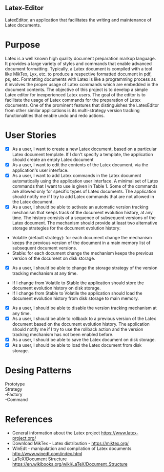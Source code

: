 ## Latex-Editor
LatexEditor, an application that facilitates the writing and maintenance of Latex documents.

# Purpose
Latex is a well known high quality document preparation markup language. It provides a large
variety of styles and commands that enable advanced document formatting. Typically, a Latex document
is compiled with a tool like MikTex, Lyx, etc. to produce a respective formatted document in pdf, ps, etc.
Formatting documents with Latex is like a programming process as it involves the proper usage of Latex
commands which are embedded in the document contents. The objective of this project is to develop a
simple Latex editor for inexperienced Latex users. The goal of the editor is to facilitate the usage of Latex
commands for the preparation of Latex documents. One of the prominent features that distinguishes
the LatexEditor from other similar applications is its multi-strategy version tracking functionalities that
enable undo and redo actions.

# User Stories
- [x] As a user, I want to create a new Latex document, based on a particular Latex document
template. If I don't specify a template, the application should create an empty Latex document
- [x] As a user, I want to edit the contents of the Latex document, via the application's user
interface.
- [x] As a user, I want to add Latex commands in the Latex document automatically using the
application user interface. A minimal set of Latex commands that I want to use is given in Table 1.
Some of the commands are allowed only for specific types of Latex documents. The application
should notify me if I try to add Latex commands that are not allowed in the Latex document.
- [x] As a user, I should be able to activate an automatic version tracking mechanism that keeps
track of the document evolution history, at any time. The history consists of a sequence of
subsequent versions of the Latex document. The mechanism should provide at least two alternative
storage strategies for the document evolution history:
- Volatile (default strategy): for each document change the mechanism keeps the previous
version of the document in a main memory list of subsequent document versions.
- Stable: for each document change the mechanism keeps the previous version of the
document on disk storage.
- [x] As a user, I should be able to change the storage strategy of the version tracking mechanism
at any time.
- If I change from Volatile to Stable the application should store the document evolution
history on disk storage.
- If I change from Stable to Volatile the application should load the document evolution
history from disk storage to main memory.
- [x] As a user, I should be able to disable the version tracking mechanism at any time.
- [x] As a user, I should be able to rollback to a previous version of the Latex document based on
the document evolution history. The application should notify me if I try to use the rollback action
and the version tracking mechanism has not been enabled before.
- [x] As a user, I should be able to save the Latex document on disk storage.
- [x] As a user, I should be able to load the Latex document from disk storage.

# Desing Patterns
Prototype <br />
Strategy <br />
-Factory <br />
-Command <br />

# References
- General information about the Latex project https://www.latex-project.org/
- Download MikTex - Latex distribution - https://miktex.org/
- WinEdt - manipulation and compilation of Latex documents http://www.winedt.com/index.html
- LaTeX/Document Structure https://en.wikibooks.org/wiki/LaTeX/Document_Structure



